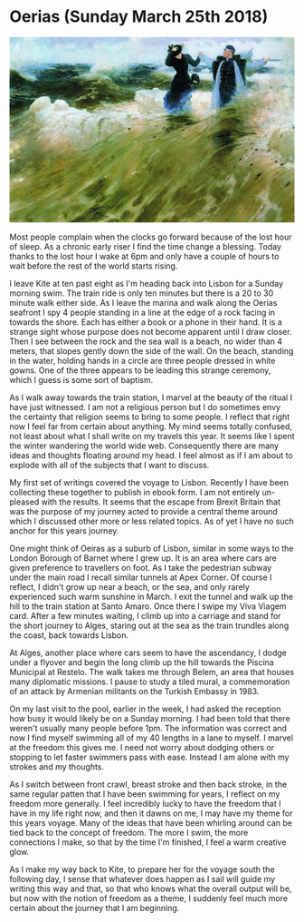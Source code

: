 # Oerias (Sunday March 25th 2018) #

![*What a Freedom (1903) Ilya Repin*](../images/WhatAFreedom.jpg "What A Freedom")

Most people complain when the clocks go forward because of the lost hour of sleep. As a chronic early riser I find the time change a blessing. Today thanks to the lost hour I wake at 6pm and only have a couple of hours to wait before the rest of the world starts rising.

I leave Kite at ten past eight as I'm heading back into Lisbon for a Sunday morning swim. The train ride is only ten minutes but there is a 20 to 30 minute walk either side. As I leave the marina and walk along the Oerias seafront I spy 4 people standing in a line at the edge of a rock facing in towards the shore. Each has either a book or a phone in their hand. It is a strange sight whose purpose does not become apparent until I draw closer. Then I see between the rock and the sea wall is a beach, no wider than 4 meters, that slopes gently down the side of the wall. On the beach, standing in the water, holding hands in a circle are three people dressed in white gowns. One of the three appears to be leading this strange ceremony, which I guess is some sort of baptism. 

As I walk away towards the train station, I marvel at the beauty of the ritual I have just witnessed. I am not a religious person but I do sometimes envy the certainty that religion seems to bring to some people. I reflect that right now I feel far from certain about anything. My mind seems totally confused, not least about what I shall write on my travels this year. It seems like I spent the winter wandering the world wide web. Consequently there are many ideas and thoughts floating around my head. I feel almost as if I am about to explode with all of the subjects that I want to discuss.

My first set of writings covered the voyage to Lisbon. Recently I have been collecting these together to publish in ebook form. I am not entirely un-pleased with the results. It seems that the escape from Brexit Britain that was the purpose of my journey acted to provide a central theme around which I discussed other more or less related topics. As of yet I have no such anchor for this years journey.

One might think of Oeiras as a suburb of Lisbon, similar in some ways to the London Borough of Barnet where I grew up. It is an area where cars are given preference to travellers on foot. As I take the pedestrian subway under the main road I recall similar tunnels at Apex Corner. Of course I reflect, I didn't grow up near a beach, or the sea, and only rarely experienced such warm sunshine in March. I exit the tunnel and walk up the hill to the train station at Santo Amaro. Once there I swipe my Viva Viagem card. After a few minutes waiting, I climb up into a carriage and stand for the short journey to Alges, staring out at the sea as the train trundles along the coast, back towards Lisbon.

At Alges, another place where cars seem to have the ascendancy, I dodge under a flyover and begin the long climb up the hill towards the Piscina Municipal at Restelo. The walk takes me through Belem, an area that houses many diplomatic missions. I pause to study a tiled mural, a commemoration of an attack by Armenian militants on the Turkish Embassy in 1983.  

On my last visit to the pool, earlier in the week, I had asked the reception how busy it would likely be on a Sunday morning. I had been told that there weren't usually many people before 1pm. The information was correct and now I find myself swimming all of my 40 lengths in a lane to myself. I marvel at the freedom this gives me. I need not worry about dodging others or stopping to let faster swimmers pass with ease. Instead I am alone with my strokes and my thoughts.

As I switch between front crawl, breast stroke and then back stroke, in the same regular patten that I have been swimming for years, I reflect on my freedom more generally. I feel incredibly lucky to have the freedom that I have in my life right now, and then it dawns on me, I may have my theme for this years voyage. Many of the ideas that have been whirling around can be tied back to the concept of freedom. The more I swim, the more connections I make, so that by the time I'm finished, I feel a warm creative glow.

As I make my way back to Kite, to prepare her for the voyage south the following day, I sense that whatever does happen as I sail will guide my writing this way and that, so that who knows what the overall output will be, but now with the notion of freedom as a theme, I suddenly feel much more certain about the journey that I am beginning.   



